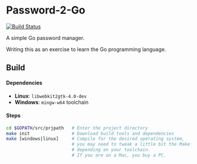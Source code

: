 # Password-2-Go

[![Build Status](https://travis-ci.org/piax93/pw2go.svg?branch=master)](https://travis-ci.org/piax93/pw2go)

A simple Go password manager.

Writing this as an exercise to learn the Go programming language.


## Build

#### Dependencies
- **Linux**: `libwebkit2gtk-4.0-dev`
- **Windows**: `mingw-w64` toolchain

#### Steps
```bash
cd $GOPATH/src/prjpath   # Enter the project directory
make init                # Download build tools and dependencies
make [windows|linux]     # Compile for the desired operating system,
                         # you may need to tweak a little bit the Makefile
                         # depending on your toolchain.
                         # If you are on a Mac, you buy a PC.
```
